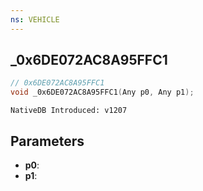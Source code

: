 ```yaml
---
ns: VEHICLE
---
```

## _0x6DE072AC8A95FFC1

```c
// 0x6DE072AC8A95FFC1
void _0x6DE072AC8A95FFC1(Any p0, Any p1);
```

```
NativeDB Introduced: v1207
```

## Parameters
* **p0**:
* **p1**:
